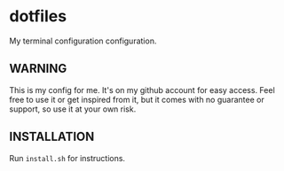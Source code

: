dotfiles
========

My terminal configuration configuration.

WARNING
-------

This is my config for me. It's on my github account for easy access. Feel free
to use it or get inspired from it, but it comes with no guarantee or support,
so use it at your own risk.

INSTALLATION
------------

Run `install.sh` for instructions.
